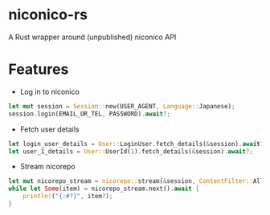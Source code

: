 # niconico-rs
A Rust wrapper around (unpublished) niconico API

# Features

- Log in to niconico
```rust
let mut session = Session::new(USER_AGENT, Language::Japanese);
session.login(EMAIL_OR_TEL, PASSWORD).await?;
```

- Fetch user details
```rust
let login_user_details = User::LoginUser.fetch_details(&session).await?;
let user_1_details = User::UserId(1).fetch_details(&session).await?;
```

- Stream nicorepo
```rust
let mut nicorepo_stream = nicorepo::stream(&session, ContentFilter::All, SenderFilter::All);
while let Some(item) = nicorepo_stream.next().await {
    println!("{:#?}", item?);
}
```